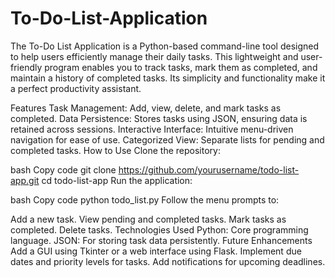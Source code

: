 # To-Do-List-Application
The To-Do List Application is a Python-based command-line tool designed to help users efficiently manage their daily tasks. This lightweight and user-friendly program enables you to track tasks, mark them as completed, and maintain a history of completed tasks. Its simplicity and functionality make it a perfect productivity assistant.

Features
Task Management: Add, view, delete, and mark tasks as completed.
Data Persistence: Stores tasks using JSON, ensuring data is retained across sessions.
Interactive Interface: Intuitive menu-driven navigation for ease of use.
Categorized View: Separate lists for pending and completed tasks.
How to Use
Clone the repository:

bash
Copy code
git clone https://github.com/yourusername/todo-list-app.git
cd todo-list-app
Run the application:

bash
Copy code
python todo_list.py
Follow the menu prompts to:

Add a new task.
View pending and completed tasks.
Mark tasks as completed.
Delete tasks.
Technologies Used
Python: Core programming language.
JSON: For storing task data persistently.
Future Enhancements
Add a GUI using Tkinter or a web interface using Flask.
Implement due dates and priority levels for tasks.
Add notifications for upcoming deadlines.
